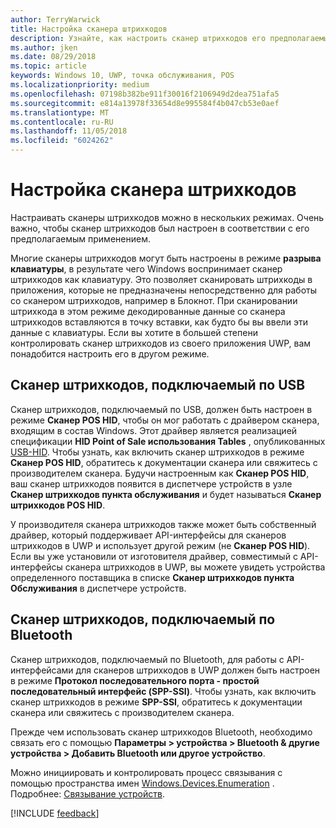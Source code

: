 ```yaml
---
author: TerryWarwick
title: Настройка сканера штрихкодов
description: Узнайте, как настроить сканер штрихкодов его предполагаемым.
ms.author: jken
ms.date: 08/29/2018
ms.topic: article
keywords: Windows 10, UWP, точка обслуживания, POS
ms.localizationpriority: medium
ms.openlocfilehash: 07198b382be911f30016f2106949d2dea751afa5
ms.sourcegitcommit: e814a13978f33654d8e995584f4b047cb53e0aef
ms.translationtype: MT
ms.contentlocale: ru-RU
ms.lasthandoff: 11/05/2018
ms.locfileid: "6024262"
---
```

# <a name="configure-a-barcode-scanner"></a>Настройка сканера штрихкодов

Настраивать сканеры штрихкодов можно в нескольких режимах.  Очень важно, чтобы сканер штрихкодов был настроен в соответствии с его предполагаемым применением.

Многие сканеры штрихкодов могут быть настроены в режиме **разрыва клавиатуры**, в результате чего Windows воспринимает сканер штрихкодов как клавиатуру.  Это позволяет сканировать штрихкоды в приложения, которые не предназначены непосредственно для работы со сканером штрихкодов, например в Блокнот.  При сканировании штрихкода в этом режиме декодированные данные со сканера штрихкодов вставляются в точку вставки, как будто бы вы ввели эти данные с клавиатуры.  Если вы хотите в большей степени контролировать сканер штрихкодов из своего приложения UWP, вам понадобится настроить его в другом режиме.

## <a name="usb-barcode-scanner"></a>Сканер штрихкодов, подключаемый по USB
Сканер штрихкодов, подключаемый по USB, должен быть настроен в режиме **Сканер POS HID**, чтобы он мог работать с драйвером сканера, входящим в состав Windows. Этот драйвер является реализацией спецификации **HID Point of Sale использования Tables** , опубликованных [USB-HID](http://www.usb.org/developers/hidpage/).  Чтобы узнать, как включить сканер штрихкодов в режиме **Сканер POS HID**, обратитесь к документации сканера или свяжитесь с производителем сканера.  Будучи настроенным как **Сканер POS HID**, ваш сканер штрихкодов появится в диспетчере устройств в узле **Сканер штрихкодов пункта обслуживания** и будет называться **Сканер штрихкодов POS HID**.

У производителя сканера штрихкодов также может быть собственный драйвер, который поддерживает API-интерфейсы для сканеров штрихкодов в UWP и использует другой режим (не **Сканер POS HID**).  Если вы уже установили от изготовителя драйвер, совместимый с API-интерфейсы сканера штрихкодов в UWP, вы можете увидеть устройства определенного поставщика в списке **Сканер штрихкодов пункта Обслуживания** в диспетчере устройств.

## <a name="bluetooth-barcode-scanner"></a>Сканер штрихкодов, подключаемый по Bluetooth
Сканер штрихкодов, подключаемый по Bluetooth, для работы с API-интерфейсами для сканеров штрихкодов в UWP должен быть настроен в режиме **Протокол последовательного порта - простой последовательный интерфейс (SPP-SSI)**.  Чтобы узнать, как включить сканер штрихкодов в режиме **SPP-SSI**, обратитесь к документации сканера или свяжитесь с производителем сканера.

Прежде чем использовать сканер штрихкодов Bluetooth, необходимо связать его с помощью **Параметры > устройства > Bluetooth & другие устройства > Добавить Bluetooth или другое устройство**.

Можно инициировать и контролировать процесс связывания с помощью пространства имен [Windows.Devices.Enumeration](https://docs.microsoft.com/uwp/api/windows.devices.enumeration) .  Подробнее: [Связывание устройств](https://docs.microsoft.com/windows/uwp/devices-sensors/pair-devices).

[!INCLUDE [feedback](./includes/pos-feedback.md)]